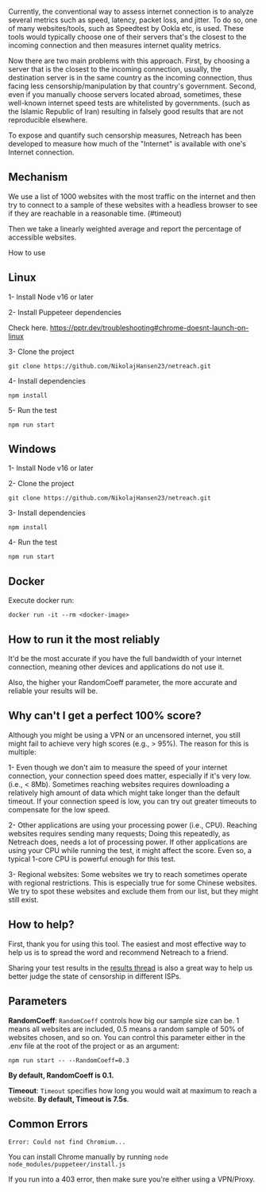 Currently, the conventional way to assess internet connection is to analyze several metrics such as speed, latency, packet loss, and jitter.
To do so, one of many websites/tools, such as Speedtest by Ookla etc, is used. These tools would typically choose one of their servers
that's the closest to the incoming connection and then measures internet quality metrics.

Now there are two main problems with this approach. First, by choosing a server that is the closest to the incoming connection, usually, the destination server is in the same country as the incoming connection, thus facing less censorship/manipulation by that country's government.
Second, even if you manually choose servers located abroad, sometimes, these well-known internet speed tests are whitelisted by governments.
 (such as the Islamic Republic of Iran) resulting in falsely good results that are not reproducible elsewhere.

To expose and quantify such censorship measures, Netreach has been developed to measure how much of the "Internet" is available with one's Internet connection.

## Mechanism

We use a list of 1000 websites with the most traffic on the internet and then try to connect to a sample of these websites with a headless browser
to see if they are reachable in a reasonable time. (#timeout)

Then we take a linearly weighted average and report the percentage of accessible websites.

How to use

## Linux

1- Install Node v16 or later

2- Install Puppeteer dependencies

Check here. https://pptr.dev/troubleshooting#chrome-doesnt-launch-on-linux


3- Clone the project

`git clone https://github.com/NikolajHansen23/netreach.git`

4- Install dependencies

`npm install`

5- Run the test

`npm run start`



## Windows

1- Install Node v16 or later

2- Clone the project

`git clone https://github.com/NikolajHansen23/netreach.git`

3- Install dependencies

`npm install`

4- Run the test

`npm run start`

## Docker

Execute docker run:
```
docker run -it --rm <docker-image>
```

## How to run it the most reliably

It'd be the most accurate if you have the full bandwidth of your internet connection, meaning other devices and applications do not use it.

Also, the higher your RandomCoeff parameter, the more accurate and reliable your results will be.


## Why can't I get a perfect 100% score?

Although you might be using a VPN or an uncensored internet, you still might fail to achieve very high scores (e.g., > 95%). The reason for this is multiple:

1- Even though we don't aim to measure the speed of your internet connection, your connection speed does matter, especially if it's very low. (i.e., < 8Mb). Sometimes reaching websites requires downloading a relatively high amount of data which might take longer than the default timeout. If your connection speed is low, you can try out greater timeouts to compensate for the low speed.

2- Other applications are using your processing power (i.e., CPU). Reaching websites requires sending many requests; Doing this repeatedly, as Netreach does, needs a lot of processing power. If other applications are using your CPU while running the test, it might affect the score. Even so, a typical 1-core CPU is powerful enough for this test.

3- Regional websites: Some websites we try to reach sometimes operate with regional restrictions. This is especially true for some Chinese websites. We try to spot these websites and exclude them from our list, but they might still exist.


## How to help?

First, thank you for using this tool. The easiest and most effective way to help us is to spread the word and recommend Netreach to a friend.

Sharing your test results in the [results thread](https://github.com/NikolajHansen23/netreach/discussions/) is also a great way to help us better judge the state of censorship in different ISPs.

## Parameters

**RandomCoeff**: `RandomCoeff` controls how big our sample size can be. 1 means all websites are included, 0.5 means a random sample of 50% of websites chosen, and so on. You can control this parameter either in the .env file at the root of the project or as an argument:

`npm run start -- --RandomCoeff=0.3`

**By default, RandomCoeff is 0.1.**

**Timeout**: `Timeout` specifies how long you would wait at maximum to reach a website. **By default, Timeout is 7.5s**.

## Common Errors

`Error: Could not find Chromium...`

You can install Chrome manually by running `node node_modules/puppeteer/install.js`

If you run into a 403 error, then make sure you're either using a VPN/Proxy.





